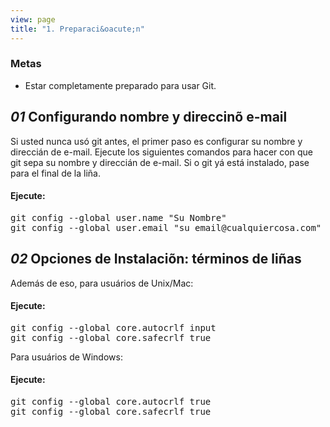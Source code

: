 ```yaml
---
view: page
title: "1. Preparaci&oacute;n"
---
```


<h3>Metas</h3>

<ul><li>Estar completamente preparado para usar Git.</li></ul>

<h2><em>01</em> Configurando nombre y direccin&otilde; e-mail</h2>

<p>Si usted nunca us&oacute; git antes, el primer paso es configurar su nombre y direcci&aacute;n de e-mail. Ejecute los siguientes comandos para hacer con que git sepa su  nombre y direcci&aacute;n de e-mail. Si o git y&aacute; est&aacute; instalado, pase para el final de la li&ntilde;a.</p>

<h4 class="h4-pre">Ejecute:</h4>

<pre class="instructions">git config --global user.name "Su Nombre"
git config --global user.email "su_email@cualquiercosa.com"</pre>

<h2><em>02</em> Opciones de Instalaci&otilde;n: t&eacute;rminos de li&ntilde;as</h2>

<p>Adem&aacute;s de eso, para usu&aacute;rios de Unix/Mac:</p>

<h4 class="h4-pre">Ejecute:</h4>

<pre class="instructions">git config --global core.autocrlf input
git config --global core.safecrlf true</pre>

<p>Para usu&aacute;rios de Windows:</p>

<h4 class="h4-pre">Ejecute:</h4>

<pre class="instructions">git config --global core.autocrlf true
git config --global core.safecrlf true</pre>
